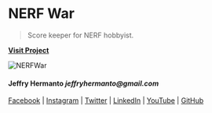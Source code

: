 # NERF War

> Score keeper for NERF hobbyist.

**[Visit Project](https://jeffryhermanto.github.io/NERFWar/)**

![NERFWar](http://jhproject.id/img/portfolio/NERFWar.png)

#### Jeffry Hermanto _jeffryhermanto@gmail.com_

[Facebook](https://www.facebook.com/jeffryhermanto) |
[Instagram](https://www.instagram.com/jeffryhermanto) |
[Twitter](https://www.twitter.com/jeffryhermanto) |
[LinkedIn](https://www.linkedin.com/in/jeffryhermanto) |
[YouTube](https://www.youtube.com/jeffryhermanto) |
[GitHub](https://github.com/jeffryhermanto)
